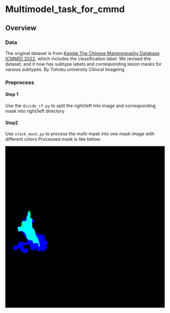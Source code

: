 # Multimodel_task_for_cmmd

## Overview

### Data
The original dataset is from [Kaggle The Chinese Mammography Database (CMMD) 2022](https://www.kaggle.com/datasets/tommyngx/cmmd2022), which includes the classification label. 
We revised this dataset, and it now has subtype labels and corresponding lesion masks for various subtypes. By Tohoku university Clinical Imageing

### Preprocess

#### Step 1

Use the ```divide_rf.py``` to split the right/left mlo image and corresponding mask into right/left directory

#### Step2

Use ```stack_mask.py``` to process the multi-mask into one mask image with different colors
Processed mask is like below:

![image](https://github.com/liruili1/multimodel_task_for_cmmd/blob/main/sample/mask_sample.png)







